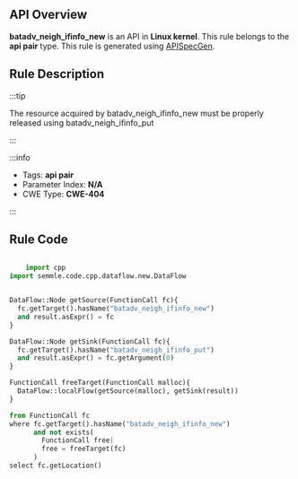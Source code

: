 ---
---


## API Overview
**batadv_neigh_ifinfo_new** is an API in **Linux kernel**. This rule belongs to the **api pair** type. This rule is generated using [APISpecGen](../../tools/APISpecGen).
## Rule Description

:::tip

The resource acquired by batadv_neigh_ifinfo_new must be properly released using batadv_neigh_ifinfo_put

:::

:::info

- Tags: **api pair**
- Parameter Index: **N/A**
- CWE Type: **CWE-404**

:::

## Rule Code
```python

    import cpp
import semmle.code.cpp.dataflow.new.DataFlow


DataFlow::Node getSource(FunctionCall fc){
  fc.getTarget().hasName("batadv_neigh_ifinfo_new")
  and result.asExpr() = fc
}

DataFlow::Node getSink(FunctionCall fc){
  fc.getTarget().hasName("batadv_neigh_ifinfo_put")
  and result.asExpr() = fc.getArgument(0)
}

FunctionCall freeTarget(FunctionCall malloc){
  DataFlow::localFlow(getSource(malloc), getSink(result))
}

from FunctionCall fc
where fc.getTarget().hasName("batadv_neigh_ifinfo_new")
      and not exists(
        FunctionCall free| 
        free = freeTarget(fc)
      )
select fc.getLocation()

    
```